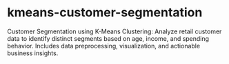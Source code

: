 # kmeans-customer-segmentation
Customer Segmentation using K-Means Clustering: Analyze retail customer data to identify distinct segments based on age, income, and spending behavior. Includes data preprocessing, visualization, and actionable business insights.
